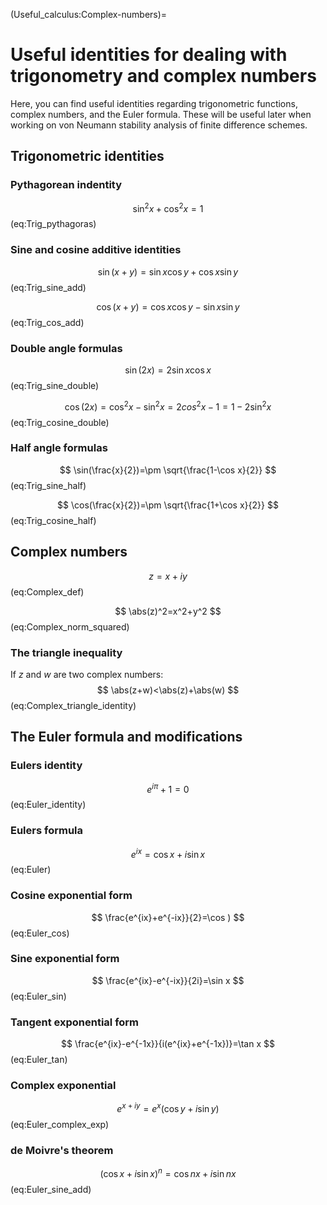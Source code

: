 (Useful_calculus:Complex-numbers)=
# Useful identities for dealing with trigonometry and complex numbers

Here, you can find useful identities regarding trigonometric functions, complex numbers, and the Euler formula. These will be useful later when working on von Neumann stability analysis of finite difference schemes. 

## Trigonometric identities

### Pythagorean indentity
$$
\sin^2 x+\cos^2 x=1
$$ (eq:Trig_pythagoras)

### Sine and cosine additive identities
$$
\sin(x+y)=\sin x\cos y+\cos x\sin y
$$ (eq:Trig_sine_add)

$$
\cos(x+y)=\cos x\cos y-\sin x\sin y
$$ (eq:Trig_cos_add)

### Double angle formulas
$$
\sin(2x)=2\sin x\cos x
$$ (eq:Trig_sine_double)

$$
\cos(2x)=\cos^2 x-\sin^2 x=2cos^2 x-1=1-2\sin^2x
$$ (eq:Trig_cosine_double)

### Half angle formulas
$$
\sin(\frac{x}{2})=\pm \sqrt{\frac{1-\cos x}{2}}
$$ (eq:Trig_sine_half)

$$
\cos(\frac{x}{2})=\pm \sqrt{\frac{1+\cos x}{2}}
$$ (eq:Trig_cosine_half)

## Complex numbers
$$
z=x+iy
$$ (eq:Complex_def)

$$
\abs(z)^2=x^2+y^2
$$ (eq:Complex_norm_squared)

### The triangle inequality
If $z$ and $w$ are two complex numbers:
$$
\abs(z+w)<\abs(z)+\abs(w)
$$ (eq:Complex_triangle_identity)


## The Euler formula and modifications

### Eulers identity
$$
e^{i\pi}+1=0
$$ (eq:Euler_identity)

### Eulers formula
$$
e^{ix}=\cos x+i\sin x
$$ (eq:Euler)

### Cosine exponential form
$$
\frac{e^{ix}+e^{-ix}}{2}=\cos )
$$ (eq:Euler_cos)

### Sine exponential form
$$
\frac{e^{ix}-e^{-ix}}{2i}=\sin x
$$ (eq:Euler_sin)

### Tangent exponential form
$$
\frac{e^{ix}-e^{-1x}}{i(e^{ix}+e^{-1x})}=\tan x
$$ (eq:Euler_tan)

### Complex exponential
$$
e^{x+iy}=e^x(\cos y+i\sin y)
$$ (eq:Euler_complex_exp)

### de Moivre's theorem
$$
(\cos x+i\sin x)^n=\cos nx+i\sin nx
$$ (eq:Euler_sine_add)


